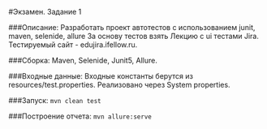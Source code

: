 #Экзамен. Задание 1

###Описание:
Разработать проект автотестов с использованием junit, maven, selenide, allure За основу тестов взять Лекцию с ui тестами Jira.    
Тестируемый сайт - edujira.ifellow.ru.

###Сборка:
Maven, Selenide, Junit5, Allure.

###Входные данные:
Входные константы берутся из resources/test.properties. Реализовано через System properties.

###Запуск:
`mvn clean test`

###Построение отчета:
`mvn allure:serve`

